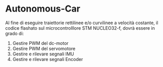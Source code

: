 # Autonomous-Car


Al fine di eseguire traiettorie rettilinee e/o curvilinee a velocità costante, il codice flashato sul microcontrolllore STM NUCLEO32-f, dovrà essere in grado di:

1) Gestire PWM del dc-motor
2) Gestire PWM del servomotore
3) Gestire e rilevare segnali IMU
4) Gestire e rilevare segnali Encoder

